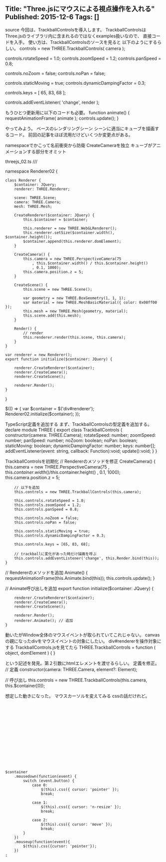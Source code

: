 Title: "Three.jsにマウスによる視点操作を入れる"
Published: 2015-12-6
Tags: []
---




source
今回は、TrackballControlsを導入します。
TrackballControlsはThree.jsのライブラリ内に含まれるのではなくexamples扱いなので、
直接コードを入手。
使い方は、TrackballControlsのソースを見ると
以下のようにするらしい。
controls = new THREE.TrackballControls( camera );

controls.rotateSpeed = 1.0;
controls.zoomSpeed = 1.2;
controls.panSpeed = 0.8;

controls.noZoom = false;
controls.noPan = false;

controls.staticMoving = true;
controls.dynamicDampingFactor = 0.3;

controls.keys = [ 65, 83, 68 ];

controls.addEventListener( 'change', render );

もうひとつ更新用に以下のコードも必要。
function animate() {
    requestAnimationFrame( animate );
    controls.update();
}

やってみよう。
ベースのレンダリングシーン
シーンに適当にキューブを描画するコード。
前回の記事をほぼ流用だけどいくつか変更点がある。

namespaceでかこって名前衝突から防衛
CreateCameraを独立
キューブがアニメーションする部分をオミット

threejs_02.ts
/// <reference path='../../../../typings/tsd.d.ts' />


namespace Renderer02 {

    class Renderer {
        $container: JQuery;
        renderer: THREE.Renderer;

        scene: THREE.Scene;
        camera: THREE.Camera;
        mesh: THREE.Mesh;

        CreateRenderer($container: JQuery) {
            this.$container = $container;

            this.renderer = new THREE.WebGLRenderer();
            this.renderer.setSize($container.width(), $container.height());
            $container.append(this.renderer.domElement);
        }

        CreateCamera() {
            this.camera = new THREE.PerspectiveCamera(75
                , this.$container.width() / this.$container.height()
                , 0.1, 1000);
            this.camera.position.z = 5;
        }

        CreateScene() {
            this.scene = new THREE.Scene();

            var geometry = new THREE.BoxGeometry(1, 1, 1);
            var material = new THREE.MeshBasicMaterial({ color: 0x00ff00 });
            this.mesh = new THREE.Mesh(geometry, material);
            this.scene.add(this.mesh);
        }

        Render() {
            // render
            this.renderer.render(this.scene, this.camera);
        }
    }

    var renderer = new Renderer();
    export function initialize($container: JQuery) {

        renderer.CreateRenderer($container);
        renderer.CreateCamera();
        renderer.CreateScene();

        renderer.Render();
    }
}

$(() => {
    var $container = $('div#renderer');
    Renderer02.initialize($container);
});


TypeScript定義を追加する
まず、TrackballControlsの型定義を追加する。
declare module THREE {
    export class TrackballControls
    {
        constructor(camera: THREE.Camera);
        rotateSpeed: number;
        zoomSpeed: number;
        panSpeed: number;
        noZoom: boolean;
        noPan: boolean;
        staticMoving: boolean;
        dynamicDampingFactor: number;
        keys: number[];
        addEventListener(event: string, callback: Function):void;
        update():void;
    }
}

TrackballControlsを初期化
// Rendererのメソッドを修正
    CreateCamera() {
        this.camera = new THREE.PerspectiveCamera(75
            , this.$container.width() / this.$container.height()
            , 0.1, 1000);
        this.camera.position.z = 5;

        // 以下を追加
        this.controls = new THREE.TrackballControls(this.camera);

        this.controls.rotateSpeed = 1.0;
        this.controls.zoomSpeed = 1.2;
        this.controls.panSpeed = 0.8;

        this.controls.noZoom = false;
        this.controls.noPan = false;

        this.controls.staticMoving = true;
        this.controls.dynamicDampingFactor = 0.3;

        this.controls.keys = [65, 83, 68];

        // trackballに変化があった時だけ描画を呼ぶ
        this.controls.addEventListener('change', this.Render.bind(this));
    }
    
// Rendererのメソッドを追加
    Animate() {
        requestAnimationFrame(this.Animate.bind(this));
        this.controls.update();
    }

// Animate呼び出しを追加
    export function initialize($container: JQuery) {

        renderer.CreateRenderer($container);
        renderer.CreateCamera();
        renderer.CreateScene();

        renderer.Render();
        renderer.Animate(); // 追加
    }

動いたがWindow全体のマウスイベントが取られていてこれじゃない。
canvasの親になったdivをマウスイベントの対象にしたい。
div#rendererを操作対象にする
TrackballControls.jsを見てたら
THREE.TrackballControls = function ( object, domElement ) {
}

という記述を発見。第２引数にhtmlエレメントを渡せるらしい。
定義を修正。
// 定義
    constructor(camera: THREE.Camera, element?: Element);
    
// 呼び出し
   this.controls = new THREE.TrackballControls(this.camera, this.$container[0]);

想定した動きになった。
マウスカーソルを変えてみる
cssの話だけれど。
<div id="renderer" style="width:300px;height:200px;cursor:pointer;"></div>

    $container
        .mousedown(function(event) {
            switch (event.button) {
                case 0:
                    $(this).css({ cursor: 'pointer' });
                    break;

                case 1:
                    $(this).css({ cursor: 'n-resize' });
                    break;
                    
                case 2:
                    $(this).css({ cursor: 'move' });
                    break;
            }
        })
        .mouseup(function(event){
            $(this).css({cursor: 'pointer'});
        })
    ;


